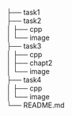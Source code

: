 ├── task1              
├── task2              
    │   ├── cpp            
    │   └── image           
├── task3               
    │   ├── cpp            
    │   ├── chapt2          
    │   └── image        
├── task4               
    │   ├── cpp             
    │   └── image          
└── README.md
